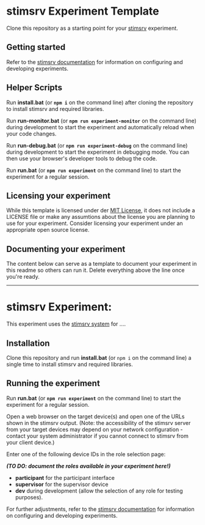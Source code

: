 # stimsrv Experiment Template

Clone this repository as a starting point for your [stimsrv](https://github.com/floledermann/stimsrv) experiment.

## Getting started

Refer to the [stimsrv documentation](https://github.com/floledermann/stimsrv/) for information on configuring and developing experiments.

## Helper Scripts

Run **install.bat** (or **`npm i`** on the command line) after cloning the repository to install stimsrv and required libraries.

Run **run-monitor.bat** (or **`npm run experiment-monitor`** on the command line) during development to start the experiment and automatically reload when your code changes.

Run **run-debug.bat** (or **`npm run experiment-debug`** on the command line) during development to start the experiment in debugging mode. You can then use your browser's developer tools to debug the code.

Run **run.bat** (or **`npm run experiment`** on the command line) to start the experiment for a regular session.

## Licensing your experiment

While this template is licensed under der [MIT License](https://opensource.org/licenses/MIT), it does not include a LICENSE file or make any assumtions about the license you are planning to use for your experiment. Consider licensing your experiment under an appropriate open source license.

## Documenting your experiment

The content below can serve as a template to document your experiment in this readme so others can run it. Delete everything above the line once you're ready.

----

# stimsrv Experiment: *<name of the experiment>*

This experiment uses the [stimsrv system](https://github.com/floledermann/stimsrv/) for ....

## Installation

Clone this repository and run **install.bat** (or `npm i` on the command line) a single time to install stimsrv and required libraries.

## Running the experiment

Run **run.bat** (or **`npm run experiment`** on the command line) to start the experiment for a regular session.

Open a web browser on the target device(s) and open one of the URLs shown in the stimsrv output. (Note: the accessibility of the stimsrv server from your target devices may depend on your network configuration - contact your system administrator if you cannot connect to stimsrv from your client device.)

Enter one of the following device IDs in the role selection page:

***(TO DO: document the roles available in your experiment here!)***

- **participant** for the participant interface
- **supervisor** for the supervisor device
- **dev** during development (allow the selection of any role for testing purposes).

For further adjustments, refer to the [stimsrv documentation](https://github.com/floledermann/stimsrv/) for information on configuring and developing experiments.



